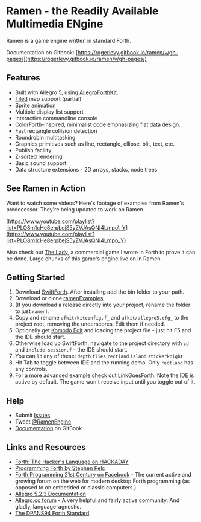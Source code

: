 # Ramen - the Readily Available Multimedia ENgine

Ramen is a game engine written in standard Forth.

Documentation on Gitbook: [https://rogerlevy.gitbook.io/ramen/v/gh-pages/](https://rogerlevy.gitbook.io/ramen/v/gh-pages/)

## Features

* Built with Allegro 5, using [AllegroForthKit](https://github.com/RogerLevy/AllegroForthKit).
* [Tiled](https://www.mapeditor.org/) map support \(partial\)
* Sprite animation
* Multiple display list support
* Interactive commandline console
* ColorForth-inspired, minimalist code emphasizing flat data design.
* Fast rectangle collision detection
* Roundrobin multitasking
* Graphics primitives such as line, rectangle, ellipse, blit, text, etc.
* Publish facility
* Z-sorted rendering
* Basic sound support
* Data structure extensions - 2D arrays, stacks, node trees

## See Ramen in Action

Want to watch some videos? Here's footage of examples from Ramen's predecessor. They're being updated to work on Ramen.

[https://www.youtube.com/playlist?list=PLO8m1cHe8erpbejS5yZVJAsQNI4Lmpo\_Y](https://www.youtube.com/playlist?list=PLO8m1cHe8erpbejS5yZVJAsQNI4Lmpo_Y)

Also check out [The Lady](https://store.steampowered.com/app/341060/The_Lady/%20), a commercial game I wrote in Forth to prove it can be done. Large chunks of this game's engine live on in Ramen.

## Getting Started

1. Download [SwiftForth](https://www.forth.com/swiftforth/). After installing add the bin folder to your path.
2. Download or clone [ramenExamples](https://github.com/RogerLevy/ramenExamples)
3. \(If you download a release directly into your project, rename the folder to just `ramen`\).
4. Copy and rename `afkit/kitconfig.f_` and `afkit/allegro5.cfg_` to the project root, removing the underscores.  Edit them if needed.
5. Optionally get [Komodo Edit](https://www.activestate.com/komodo-ide/downloads/edit) and loading the project file - just hit F5 and the IDE should start.
6. Otherwise load up SwiftForth, navigate to the project directory with `cd` and `include session.f` - the IDE should start.  
7. You can `ld` any of these: `depth` `flies` `rectland` `island` `stickerknight`
8. Hit Tab to toggle between IDE and the running demo.  Only `rectland` has any controls.
9. For a more advanced example check out [LinkGoesForth](https://github.com/RogerLevy/linkgoesforth).  Note the IDE is active by default.  The game won't receive input until you toggle out of it.

## Help

* Submit [Issues](https://github.com/RogerLevy/ramen/issues)
* Tweet [@RamenEngine](https://twitter.com/RamenEngine) 
* [Documentation](https://rogerlevy.gitbook.io/ramen/v/gh-pages/) on GitBook

## Links and Resources

* [Forth: The Hacker's Language on HACKADAY](https://hackaday.com/2017/01/27/forth-the-hackers-language/)
* [Programming Forth by Stephen Pelc](http://www.mpeforth.com/arena/ProgramForth.pdf)
* [Forth Programming 21st Century on Facebook](https://www.facebook.com/groups/PROGRAMMINGFORTH/) - The current active and growing forum on the web for modern desktop Forth programming \(as opposed to on embedded or classic computers.\) 
* [Allegro 5.2.3 Documentation](http://liballeg.org/a5docs/5.2.3/)
* [Allegro.cc forum](https://www.allegro.cc/forums) - A very helpful and fairly active community.  And gladly, language-agnostic.
* [The DPANS94 Forth Standard](http://dl.forth.com/sitedocs/dpans94.pdf)

